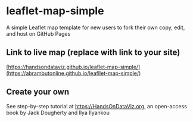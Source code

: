 # leaflet-map-simple
A simple Leaflet map template for new users to fork their own copy, edit, and host on GitHub Pages

## Link to live map (replace with link to your site)
[https://handsondataviz.github.io/leaflet-map-simple/](https://abrambutonline.github.io/leafllet-map-simple/)

## Create your own
See step-by-step tutorial at https://HandsOnDataViz.org, an open-access book by Jack Dougherty and Ilya Ilyankou
